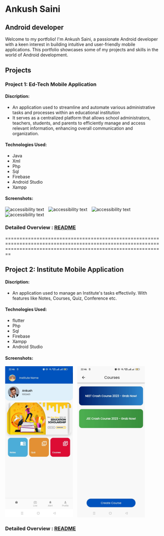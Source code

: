 
# Ankush Saini 
## Android developer

Welcome to my portfolio! I'm Ankush Saini, a passionate Android developer with a keen interest in building intuitive and user-friendly mobile applications. This portfolio showcases some of my projects and skills in the world of Android development.

## Projects

### Project 1: Ed-Tech Mobile Application
#### Discription: 
* An application used to streamline and automate various administrative tasks and processes within an educational institution
* It serves as a centralized platform that allows school administrators, teachers, students, and parents to efficiently manage and access relevant information, enhancing overall communication and organization.

#### Technologies Used: 
* Java 
* Xml 
* Php
* Sql 
* Firebase
* Android Studio
* Xampp

#### Screenshots:
<p><img src="https://github.com/narza05/SchoolManagementSystem/blob/main/assets/WhatsApp%20Image%202023-06-06%20at%2022.21.41.jpeg" width="220" alt="accessibility text" style="margin-right: 10px;"/>
  <img src="https://github.com/narza05/SchoolManagementSystem/blob/main/assets/WhatsApp%20Image%202023-06-06%20at%2022.47.03.jpeg" width="220" alt="accessibility text"style="margin-right: 10px;"/>
<img src="https://github.com/narza05/SchoolManagementSystem/blob/main/assets/WhatsApp%20Image%202023-06-23%20at%2018.55.31.jpeg" width="220" alt="accessibility text"style="margin-right: 10px;"/>
<img src="https://github.com/narza05/SchoolManagementSystem/blob/main/assets/WhatsApp%20Image%202023-06-23%20at%2018.55.26.jpeg" width="220" alt="accessibility text"style="margin-right: 10px;"/></p>


### Detailed Overview : [README](https://github.com/narza05/SchoolManagementSystem)


====================================================================================================================================================================


## Project 2: Institute Mobile Application
#### Discription: 
* An application used to manage an Institute's tasks effectivily. With features like Notes, Courses, Quiz, Conference etc. 

#### Technologies Used: 
* flutter 
* Php
* Sql 
* Firebase
* Xampp
* Android Studio

#### Screenshots:
<p><img src="https://github.com/narza05/schoolapp/blob/master/assets/WhatsApp%20Image%202023-06-23%20at%2022.47.04.jpeg" width="220" alt="accessibility text" style="margin-right: 10px;"/>
  <img src="https://github.com/narza05/schoolapp/blob/master/assets/WhatsApp%20Image%202023-06-23%20at%2022.47.03.jpeg" width="220" alt="accessibility text"style="margin-right: 10px;"/></p>


### Detailed Overview : [README](https://github.com/narza05/schoolapp)
